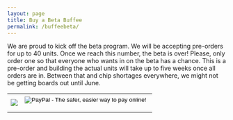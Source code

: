 ```yaml
---
layout: page
title: Buy a Beta Buffee
permalink: /buffeebeta/
---
```


We are proud to kick off the beta program. We will be accepting pre-orders for up to 40 units. Once we reach this number, the beta is over! Please, only order one so that everyone who wants in on the beta has a chance. This is a pre-order and building the actual units will take up to five weeks once all orders are in. Between that and chip shortages everywhere, we might not be getting boards out until June.

<table cellpadding="8 px"><tr><td>
  <img src="https://raw.githubusercontent.com/lostcatproductions/lostcatproductions.github.io/master/images/buffee_beta_price.jpg"/>
  </td><td valign="top">

<form action="https://www.paypal.com/cgi-bin/webscr" method="post" target="_top">
<input type="hidden" name="cmd" value="_s-xclick">
<input type="hidden" name="hosted_button_id" value="TYFUG3G6V568U">
<input type="image" src="https://www.paypalobjects.com/en_US/i/btn/btn_buynowCC_LG.gif" border="0" name="submit" alt="PayPal - The safer, easier way to pay online!">
<img alt="" border="0" src="https://www.paypalobjects.com/en_US/i/scr/pixel.gif" width="1" height="1">
</form>
</td>
</tr></table>
